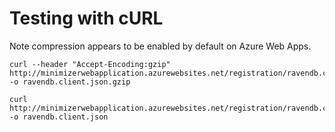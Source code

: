 ﻿
# Testing with cURL

Note compression appears to be enabled by default on Azure Web Apps.

    curl --header "Accept-Encoding:gzip" http://minimizerwebapplication.azurewebsites.net/registration/ravendb.client/index.json -o ravendb.client.json.gzip

    curl http://minimizerwebapplication.azurewebsites.net/registration/ravendb.client/index.json -o ravendb.client.json


